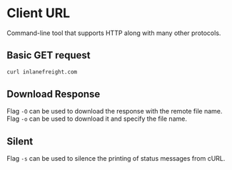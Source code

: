# Client URL

Command-line tool that supports HTTP along with many other protocols.

## Basic GET request

```bash
curl inlanefreight.com
```

## Download Response

Flag `-O` can be used to download the response with the remote file name. Flag `-o` can be used to download it and specify the file name.

## Silent

Flag `-s` can be used to silence the printing of status messages from cURL.